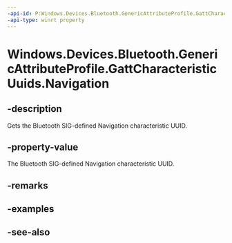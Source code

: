 ```yaml
---
-api-id: P:Windows.Devices.Bluetooth.GenericAttributeProfile.GattCharacteristicUuids.Navigation
-api-type: winrt property
---
```


<!-- Property syntax
public System.Guid Navigation { get; }
-->

# Windows.Devices.Bluetooth.GenericAttributeProfile.GattCharacteristicUuids.Navigation

## -description
Gets the Bluetooth SIG-defined Navigation characteristic UUID.

## -property-value
The Bluetooth SIG-defined Navigation characteristic UUID.

## -remarks

## -examples

## -see-also
